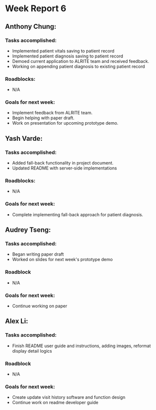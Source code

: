 # Week Report 6

## Anthony Chung:
### Tasks accomplished:
* Implemented patient vitals saving to patient record
* Implemented patient diagnosis saving to patient record
* Demoed current application to ALRITE team and received feedback.
* Working on appending patient diagnosis to existing patient record


### Roadblocks:
* N/A

### Goals for next week:
* Implement feedback from ALRITE team.
* Begin helping with paper draft.
* Work on presentation for upcoming prototype demo.

## Yash Varde:
### Tasks accomplished:
* Added fall-back functionality in project document.
* Updated README with server-side implementations

### Roadblocks:
* N/A

### Goals for next week:
* Complete implementing fall-back approach for patient diagnosis.

## Audrey Tseng:
### Tasks accomplished:
* Began writing paper draft
* Worked on slides for next week's prototype demo

### Roadblock
* N/A

### Goals for next week:
* Continue working on paper

## Alex Li:
### Tasks accomplished:
* Finish README user guide and instructions, adding images, reformat display detail logics

### Roadblock
* N/A

### Goals for next week:
* Create update visit history software and function design
* Continue work on readme developer guide